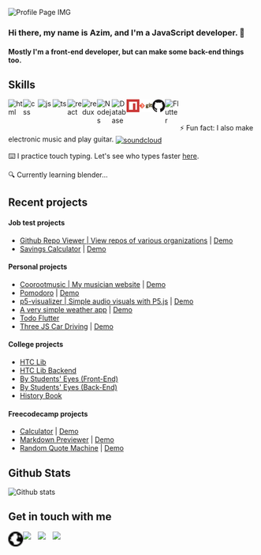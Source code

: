 ![Profile Page IMG](https://i.ibb.co/sqHN1pJ/github-profile.jpg)

### Hi there, my name is Azim, and I'm a JavaScript developer. 👋
#### Mostly I'm a front-end developer, but can make some back-end things too.

## Skills

<img align="left" src="https://cdn.icon-icons.com/icons2/2107/PNG/512/file_type_html_icon_130541.png" alt="html" width="30px" />
<img align="left" src="https://cdn.icon-icons.com/icons2/2107/PNG/512/file_type_css_icon_130661.png" alt="css" width="30px" />
<img align="left" src="https://cdn.icon-icons.com/icons2/2108/PNG/512/javascript_icon_130900.png" alt="js" width="30px" />
<img align="left" src="https://cdn.icon-icons.com/icons2/2107/PNG/512/file_type_typescript_official_icon_130107.png" alt="ts" width="30px" />
<img align="left" src="https://cdn.icon-icons.com/icons2/2108/PNG/512/react_icon_130845.png" alt="react" width="30px" />
<img align="left" src="https://cdn.icon-icons.com/icons2/2415/PNG/512/redux_original_logo_icon_146365.png" alt="redux" width="30px" />
<img align="left" src="https://cdn.icon-icons.com/icons2/2415/PNG/512/nodejs_original_wordmark_logo_icon_146412.png" alt="Nodejs" width="30px" />
<img align="left" src="https://cdn.icon-icons.com/icons2/1508/PNG/512/officedatabase_104402.png" alt="Database" width="30px" />
<img align="left" alt="Npm" width="26px" src="https://raw.githubusercontent.com/github/explore/80688e429a7d4ef2fca1e82350fe8e3517d3494d/topics/npm/npm.png" />
<img align="left" alt="Git" width="26px" src="https://raw.githubusercontent.com/github/explore/80688e429a7d4ef2fca1e82350fe8e3517d3494d/topics/git/git.png" />
<img align="left" alt="GitHub" width="26px" src="https://raw.githubusercontent.com/github/explore/78df643247d429f6cc873026c0622819ad797942/topics/github/github.png" />
<img align="left" src="https://cdn.icon-icons.com/icons2/2107/PNG/512/file_type_flutter_icon_130599.png" alt="Flutter" width="30px" />   

<br />

<br />⚡ Fun fact: I also make electronic music and play guitar. [<img align="center" src="https://cdn.icon-icons.com/icons2/1945/PNG/512/iconfinder-soundcloud-4661625_122489.png" alt="soundcloud" width="30px" />](https://soundcloud.com/coorootmusic) <br />

⌨️ I practice touch typing. Let's see who types faster [here](https://10fastfingers.com/user/2213333/). <br />

🔍 Currently learning blender...

## Recent projects
#### Job test projects
- [Github Repo Viewer | View repos of various organizations](https://github.com/akmatoff/github-repo-viewer) | [Demo](https://akmatoff.github.io/github-repo-viewer/)
- [Savings Calculator](https://github.com/akmatoff/savings-calculator) | [Demo](https://akmatoff.github.io/savings-calculator)

#### Personal projects
- [Coorootmusic | My musician website](https://github.com/akmatoff/coorootmusic) | [Demo](https://cooroot.netlify.app)
- [Pomodoro](https://github.com/akmatoff/pomodoro) | [Demo](https://akmatoff.github.io/pomodoro)
- [p5-visualizer | Simple audio visuals with P5.js](https://github.com/akmatoff/p5-visualizer) | [Demo](https://akmatoff.github.io/p5-visualizer)
- [A very simple weather app](https://github.com/akmatoff/weather-app) | [Demo](https://akmatoff.github.io/weather-app)
- [Todo Flutter](https://github.com/akmatoff/todo_flutter)
- [Three JS Car Driving](https://github.com/akmatoff/threejs-car-driving) | [Demo](https://akmatoff.github.io/threejs-car-driving/)

#### College projects
- [HTC Lib](https://github.com/boorsoft/htc-lib)
- [HTC Lib Backend](https://github.com/boorsoft/htc-online-library-express)
- [By Students' Eyes (Front-End)](https://github.com/boorsoft/bseyes-flutter)
- [By Students' Eyes (Back-End)](https://github.com/boorsoft/bseyes-restapi)
- [History Book](https://github.com/boorsoft/history-book)

#### Freecodecamp projects
- [Calculator](https://github.com/akmatoff/calculator) | [Demo](https://akmatoff.github.io/calculator/)
- [Markdown Previewer](https://github.com/akmatoff/markdown-previewer) | [Demo](https://akmatoff.github.io/markdown-previewer/)
- [Random Quote Machine](https://github.com/akmatoff/random-quote-machine) | [Demo](https://akmatoff.github.io/random-quote-machine/)

## Github Stats
<img src="https://github-readme-stats.vercel.app/api?username=akmatoff&show_icons=true" alt="Github stats" align="left" />

<br />

## Get in touch with me
[<img align="left" src="https://raw.githubusercontent.com/iconic/open-iconic/master/svg/globe.svg" width="30px" />](https://akmatoff.github.io) 
[<img align="left" src="https://cdn.jsdelivr.net/npm/simple-icons@5.8.1/icons/telegram.svg" width="30px" />](https://t.me/akmatoffexe)
[<img align="left" src="https://cdn.jsdelivr.net/npm/simple-icons@5.8.1/icons/vk.svg" width="30px" />](https://vk.com/akmatoffexe)
[<img align="left" src="https://cdn.jsdelivr.net/npm/simple-icons@5.8.1/icons/gmail.svg" width="30px" />](akmatoffexe@gmail.com)


<!--
**akmatoff/akmatoff** is a ✨ _special_ ✨ repository because its `README.md` (this file) appears on your GitHub profile.

Here are some ideas to get you started:

- 🔭 I’m currently working on ...
- 🌱 I’m currently learning ...
- 👯 I’m looking to collaborate on ...
- 🤔 I’m looking for help with ...
- 💬 Ask me about ...
- 📫 How to reach me: ...
- 😄 Pronouns: ...
- ⚡ Fun fact: ...
-->
